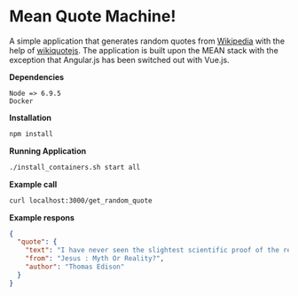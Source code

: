 # Mean Quote Machine!

A simple application that generates random quotes from [Wikipedia](https://www.wikipedia.org/) with the help of [wikiquotejs](https://www.npmjs.com/package/wikiquotesjs). The application is built upon the MEAN stack with the exception that Angular.js has been switched out with Vue.js.

**Dependencies**

```
Node => 6.9.5
Docker
```

**Installation**

```bash
npm install
```

**Running Application**

```bash
./install_containers.sh start all
```

**Example call**

```bash
curl localhost:3000/get_random_quote
```

**Example respons**

```json
{
  "quote": {
    "text": "I have never seen the slightest scientific proof of the religious ideas of heaven and hell, of future life for individuals, or of a personal God.  As quoted in Jesus : Myth Or Reality?",
    "from": "Jesus : Myth Or Reality?",
    "author": "Thomas Edison"
  }
}
```
